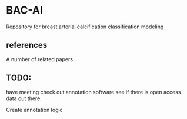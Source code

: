 # BAC-AI
Repository for breast arterial calcification classification modeling

## references
A number of related papers

## TODO:

have meeting
check out annotation software
see if there is open access data out there.

Create annotation logic
